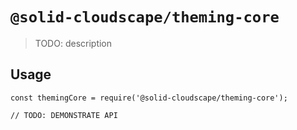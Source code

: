 # `@solid-cloudscape/theming-core`

> TODO: description

## Usage

```
const themingCore = require('@solid-cloudscape/theming-core');

// TODO: DEMONSTRATE API
```
